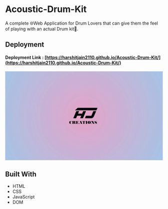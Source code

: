 # Acoustic-Drum-Kit
A complete 🌐Web Application for Drum Lovers that can give them the feel of playing with an actual Drum kit🥁.

## Deployment
#### Deployment Link : [https://harshitjain2110.github.io/Acoustic-Drum-Kit/](https://harshitjain2110.github.io/Acoustic-Drum-Kit/)
<img src="Drum Kit video.gif">

## Built With
* HTML
* CSS
* JavaScript
* DOM

